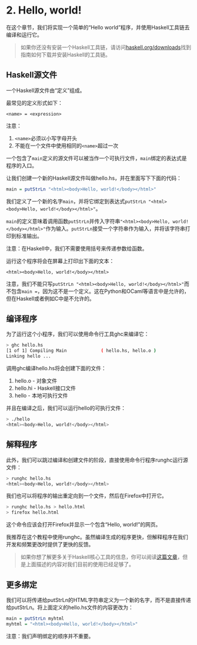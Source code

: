# 2. Hello, world!

在这个章节，我们将实现一个简单的“Hello world”程序，并使用Haskell工具链去编译和运行它。

> 如果你还没有安装一个Haskell工具链，请访问[haskell.org/downloads](haskell.org/downloads.com)找到指南如何下载并安装Haskell的工具链。

## Haskell源文件

一个Haskell源文件由“定义”组成。

最常见的定义形式如下：

```
<name> = <expression>
```

注意：
1. `<name>`必须以小写字母开头
2. 不能在一个文件中使用相同的`<name>`超过一次

一个包含了`main`定义的源文件可以被当作一个可执行文件，`main`绑定的表达式是程序的入口。

让我们创建一个新的Haskell源文件叫做hello.hs，并在里面写下下面的代码：

```haskell
main = putStrLn "<html><body>Hello, world!</body></html>"
```

我们定义了一个新的名字`main`，并将它绑定到表达式`putStrLn "<html><body>Hello, world!</body></html>"`。

`main`的定义意味着调用函数`putStrLn`并传入字符串`"<html><body>Hello, world!</body></html>"`作为输入。`putStrLn`接受一个字符串作为输入，并将该字符串打印到标准输出。

注意：在Haskell中，我们不需要使用括号来传递参数给函数。

运行这个程序将会在屏幕上打印出下面的文本：

```
<html><body>Hello, world!</body></html>
```

注意，我们不能只写`putStrLn "<html><body>Hello, world!</body></html>"`而不包含`main =`，因为这不是一个定义。这在Python和OCaml等语言中是允许的，但在Haskell或者例如C中是不允许的。

## 编译程序

为了运行这个小程序，我们可以使用命令行工具ghc来编译它：

```bash
> ghc hello.hs
[1 of 1] Compiling Main             ( hello.hs, hello.o )
Linking hello ...
```

调用ghc编译hello.hs将会创建下面的文件：
1. hello.o - 对象文件
2. hello.hi - Haskell接口文件
3. hello - 本地可执行文件

并且在编译之后，我们可以运行hello的可执行文件：

```bash
> ./hello
<html><body>Hello, world!</body></html>
```

## 解释程序

此外，我们可以跳过编译和创建文件的阶段，直接使用命令行程序runghc运行源文件：

```bash
> runghc hello.hs
<html><body>Hello, world!</body></html>
```

我们也可以将程序的输出重定向到一个文件，然后在Firefox中打开它。

```bash
> runghc hello.hs > hello.html
> firefox hello.html
```

这个命令应该会打开Firefox并显示一个包含“Hello, world!”的网页。

我推荐在这个教程中使用runghc。虽然编译生成的程序更快，但解释程序在我们开发和频繁更改时提供了更快的反馈。

> 如果你想了解更多关于Haskell核心工具的信息，你可以阅读[这篇文章](https://gilmi.me/blog/post/2021/08/14/hs-core-tools)，但是上面描述的内容对我们目前的使用已经足够了。

## 更多绑定

我们可以将传递给putStrLn的HTML字符串定义为一个新的名字，而不是直接传递给putStrLn。将上面定义的hello.hs文件的内容更改为：

```haskell
main = putStrLn myhtml
myhtml = "<html><body>Hello, world!</body></html>"
```

注意：我们声明绑定的顺序并不重要。

